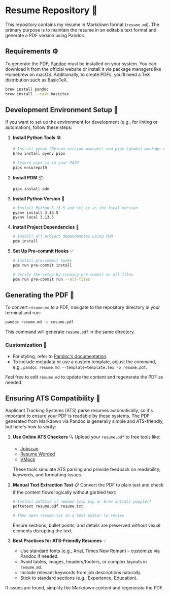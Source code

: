 # Resume Repository 📝

This repository contains my resume in Markdown format (`resume.md`). The primary purpose is to maintain the resume in an editable text format and generate a PDF version using Pandoc.

## Requirements ⚙️

To generate the PDF, [Pandoc](https://pandoc.org/) must be installed on your system. You can download it from the official website or install it via package managers like Homebrew on macOS. Additionally, to create PDFs, you'll need a TeX distribution such as BasicTeX.

```bash
brew install pandoc
brew install --cask basictex
```

## Development Environment Setup 🚀

If you want to set up the environment for development (e.g., for linting or automation), follow these steps:

1. **Install Python Tools** 🛠️
   ```bash
   # Install pyenv (Python version manager) and pipx (global package installer)
   brew install pyenv pipx

   # Ensure pipx is in your PATH
   pipx ensurepath
   ```

2. **Install PDM** 📦
   ```bash
   pipx install pdm
   ```

3. **Install Python Version** 🐍
   ```bash
   # Install Python 3.13.5 and set it as the local version
   pyenv install 3.13.5
   pyenv local 3.13.5
   ```

4. **Install Project Dependencies** 🔧
   ```bash
   # Install all project dependencies using PDM
   pdm install
   ```

5. **Set Up Pre-commit Hooks** ✅
   ```bash
   # Install pre-commit hooks
   pdm run pre-commit install

   # Verify the setup by running pre-commit on all files
   pdm run pre-commit run --all-files
   ```

## Generating the PDF 📄

To convert `resume.md` to a PDF, navigate to the repository directory in your terminal and run:

```bash
pandoc resume.md -o resume.pdf
```

This command will generate `resume.pdf` in the same directory.

### Customization 🎨

- For styling, refer to [Pandoc's documentation](https://pandoc.org/MANUAL.html#creating-a-pdf).
- To include metadata or use a custom template, adjust the command, e.g., `pandoc resume.md --template=template.tex -o resume.pdf`.

Feel free to edit `resume.md` to update the content and regenerate the PDF as needed.

## Ensuring ATS Compatibility 🤖

Applicant Tracking Systems (ATS) parse resumes automatically, so it's important to ensure your PDF is readable by these systems. The PDF generated from Markdown via Pandoc is generally simple and ATS-friendly, but here's how to verify:

1. **Use Online ATS Checkers** 🔍
   Upload your `resume.pdf` to free tools like:
   - [Jobscan](https://www.jobscan.co)
   - [Resume Worded](https://resumeworded.com)
   - [VMock](https://www.vmock.com/)

   These tools simulate ATS parsing and provide feedback on readability, keywords, and formatting issues.

2. **Manual Text Extraction Test** 📋
   Convert the PDF to plain text and check if the content flows logically without garbled text:
   ```bash
   # Install pdf2txt if needed (via pip or brew install poppler)
   pdftotext resume.pdf resume.txt

   # Then open resume.txt in a text editor to review
   ```

   Ensure sections, bullet points, and details are preserved without visual elements disrupting the text.

3. **Best Practices for ATS-Friendly Resumes** 💡
   - Use standard fonts (e.g., Arial, Times New Roman) – customize via Pandoc if needed.
   - Avoid tables, images, headers/footers, or complex layouts in `resume.md`.
   - Include relevant keywords from job descriptions naturally.
   - Stick to standard sections (e.g., Experience, Education).

If issues are found, simplify the Markdown content and regenerate the PDF.
